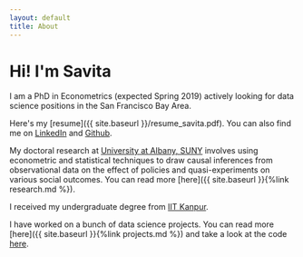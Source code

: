 ```yaml
---
layout: default
title: About
---
```


# Hi! I'm Savita  
I am a PhD in Econometrics (expected Spring 2019) actively looking for data science positions in the San Francisco Bay Area.  

Here's my [resume]({{ site.baseurl }}/resume_savita.pdf). You can also find me on [LinkedIn](https://www.linkedin.com/in/savitaramaprasad/) and [Github](https://github.com/savita-ramaprasad/). 
<!-- You can email at [first-name].tungu@gmail.com. -->

My doctoral research at [University at Albany, SUNY](https://www.albany.edu/)
involves using econometric and statistical techniques to draw causal
inferences from observational data on the effect of policies and
quasi-experiments on various social outcomes. You can read more [here]({{ site.baseurl }}{%link research.md %}).

I received my undergraduate degree from [IIT Kanpur](http://www.iitk.ac.in/).

I have worked on a bunch of data science projects. You can read more [here]({{ site.baseurl }}{%link projects.md %}) and take a look at the code [here](https://github.com/savita-ramaprasad/data-science-challenges).